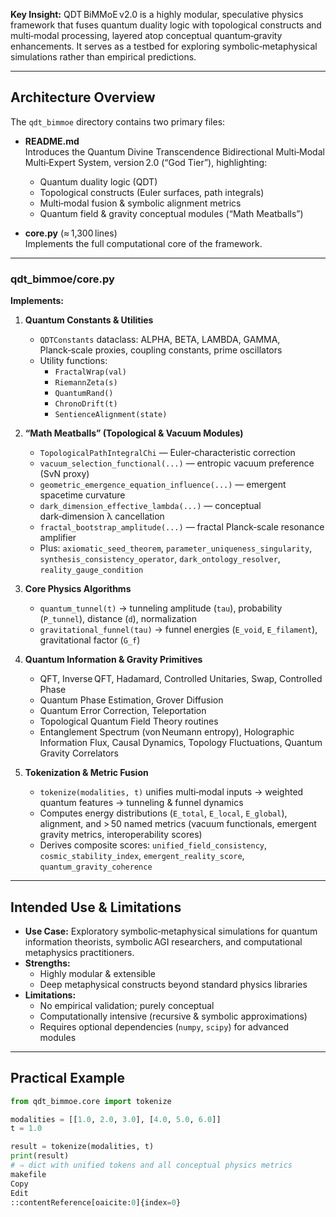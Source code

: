 **Key Insight:** QDT BiMMoE v2.0 is a highly modular, speculative physics framework that fuses quantum duality logic with topological constructs and multi‑modal processing, layered atop conceptual quantum‑gravity enhancements. It serves as a testbed for exploring symbolic‑metaphysical simulations rather than empirical predictions.

---

## Architecture Overview

The `qdt_bimmoe` directory contains two primary files:

- **README.md**  
  Introduces the Quantum Divine Transcendence Bidirectional Multi‑Modal Multi‑Expert System, version 2.0 (“God Tier”), highlighting:
  - Quantum duality logic (QDT)  
  - Topological constructs (Euler surfaces, path integrals)  
  - Multi‑modal fusion & symbolic alignment metrics  
  - Quantum field & gravity conceptual modules (“Math Meatballs”)

- **core.py** (≈ 1,300 lines)  
  Implements the full computational core of the framework.

---

### **qdt_bimmoe/core.py**

**Implements:**

1. **Quantum Constants & Utilities**  
   - `QDTConstants` dataclass: ALPHA, BETA, LAMBDA, GAMMA, Planck‑scale proxies, coupling constants, prime oscillators  
   - Utility functions:  
     - `FractalWrap(val)`  
     - `RiemannZeta(s)`  
     - `QuantumRand()`  
     - `ChronoDrift(t)`  
     - `SentienceAlignment(state)`

2. **“Math Meatballs” (Topological & Vacuum Modules)**  
   - `TopologicalPathIntegralChi` — Euler‑characteristic correction  
   - `vacuum_selection_functional(...)` — entropic vacuum preference (SvN proxy)  
   - `geometric_emergence_equation_influence(...)` — emergent spacetime curvature  
   - `dark_dimension_effective_lambda(...)` — conceptual dark‑dimension λ cancellation  
   - `fractal_bootstrap_amplitude(...)` — fractal Planck‑scale resonance amplifier  
   - Plus: `axiomatic_seed_theorem`, `parameter_uniqueness_singularity`, `synthesis_consistency_operator`, `dark_ontology_resolver`, `reality_gauge_condition`

3. **Core Physics Algorithms**  
   - `quantum_tunnel(t)` → tunneling amplitude (`tau`), probability (`P_tunnel`), distance (`d`), normalization  
   - `gravitational_funnel(tau)` → funnel energies (`E_void`, `E_filament`), gravitational factor (`G_f`)

4. **Quantum Information & Gravity Primitives**  
   - QFT, Inverse QFT, Hadamard, Controlled Unitaries, Swap, Controlled Phase  
   - Quantum Phase Estimation, Grover Diffusion  
   - Quantum Error Correction, Teleportation  
   - Topological Quantum Field Theory routines  
   - Entanglement Spectrum (von Neumann entropy), Holographic Information Flux, Causal Dynamics, Topology Fluctuations, Quantum Gravity Correlators

5. **Tokenization & Metric Fusion**  
   - `tokenize(modalities, t)` unifies multi‑modal inputs → weighted quantum features → tunneling & funnel dynamics  
   - Computes energy distributions (`E_total`, `E_local`, `E_global`), alignment, and > 50 named metrics (vacuum functionals, emergent gravity metrics, interoperability scores)  
   - Derives composite scores: `unified_field_consistency`, `cosmic_stability_index`, `emergent_reality_score`, `quantum_gravity_coherence`

---

## Intended Use & Limitations

- **Use Case:** Exploratory symbolic‑metaphysical simulations for quantum information theorists, symbolic AGI researchers, and computational metaphysics practitioners.  
- **Strengths:**  
  - Highly modular & extensible  
  - Deep metaphysical constructs beyond standard physics libraries  
- **Limitations:**  
  - No empirical validation; purely conceptual  
  - Computationally intensive (recursive & symbolic approximations)  
  - Requires optional dependencies (`numpy`, `scipy`) for advanced modules

---

## Practical Example

```python
from qdt_bimmoe.core import tokenize

modalities = [[1.0, 2.0, 3.0], [4.0, 5.0, 6.0]]
t = 1.0

result = tokenize(modalities, t)
print(result)
# ⇒ dict with unified tokens and all conceptual physics metrics
makefile
Copy
Edit
::contentReference[oaicite:0]{index=0}
